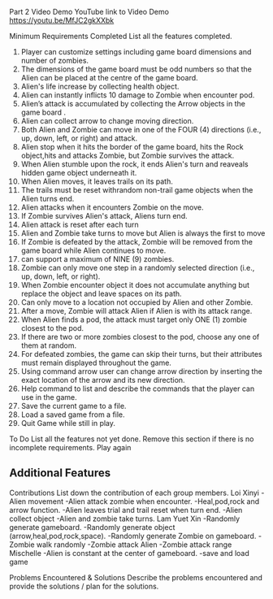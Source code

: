 Part 2
Video Demo
YouTube link to Video Demo https://youtu.be/MfJC2gkXXbk


Minimum Requirements
Completed
List all the features completed.

1.	Player can customize settings including game board dimensions and number of zombies.
2.	The dimensions of the game board must be odd numbers so that the Alien can be placed at the centre of the game board.
3.	Alien's life increase by collecting health object.
4.	Alien can instantly inflicts 10 damage to Zombie when encounter pod.
5.	Alien’s attack is accumulated by collecting the Arrow objects in the game board .
6.	Alien can collect arrow to change moving direction.
7.	Both Alien and Zombie can move in one of the FOUR (4) directions (i.e., up, down, left, or right) and attack.
8.	Alien stop when it hits the border of the game board, hits the Rock object,hits and attacks Zombie, but Zombie survives the attack.
9.	When Alien stumble upon the rock, it ends Alien's turn and reaveals hidden game object underneath it.
10.	When Alien moves, it leaves trails on its path.
11.	The trails must be reset withrandom non-trail game objects when the Alien turns end.
12.	Alien attacks when it encounters Zombie on the move.
13.	If Zombie survives Alien's attack, Aliens turn end.
14.	Alien attack is reset after each turn
15.	Alien and Zombie take turns to move but Alien is always the first to move
16.	If Zombie is defeated by the attack, Zombie will be removed from the game board while Alien continues to move.
17.	can support a maximum of NINE (9) zombies.
18.	Zombie can only move one step in a randomly selected direction (i.e., up, down, left, or right).
19.	When Zombie encounter object it does not accumulate anything but replace the object and leave spaces on its path.
20.	Can only move to a location not occupied by Alien and other Zombie.
21.	After a move, Zombie will attack Alien if Alien is with its attack range.
22.	When Alien finds a pod, the attack must target only ONE (1) zombie closest to the pod.
23.	If there are two or more zombies closest to the pod, choose any one of them at random.
24.	For defeated zombies, the game can skip their turns, but their attributes must remain displayed throughout the game.
25.	Using command arrow user can change arrow direction by inserting the exact location of the arrow and its new direction.
26.	Help command to list and describe the commands that the player can use in the game.
27.	Save the current game to a file.
28.	Load a saved game from a file.
29.	Quit Game while still in play.

To Do
List all the features not yet done. Remove this section if there is no incomplete requirements.
Play again

Additional Features
-

Contributions
List down the contribution of each group members.
Loi Xinyi
  -Alien movement
  -Alien attack zombie when encounter.
  -Heal,pod,rock and arrow function.
  -Alien leaves trial and trail reset when turn end.
  -Alien collect object
  -Alien and zombie take turns.
Lam Yuet Xin
  -Randomly generate gameboard.
  -Randomly generate object (arrow,heal,pod,rock,space).
  -Randomly generate Zombie on gameboard.
  -Zombie walk randomly
  -Zombie attack Alien
  -Zombie attack range
Mischelle
  -Alien is constant at the center of gameboard.
  -save and load game

Problems Encountered & Solutions
Describe the problems encountered and provide the solutions / plan for the solutions.

